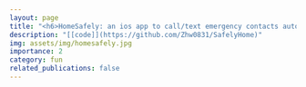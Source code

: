 ```yaml
---
layout: page
title: "<h6>HomeSafely: an ios app to call/text emergency contacts automatically when the user arrives at home</h6>"
description: "[[code]](https://github.com/Zhw0831/SafelyHome)"
img: assets/img/homesafely.jpg
importance: 2
category: fun
related_publications: false
---
```

